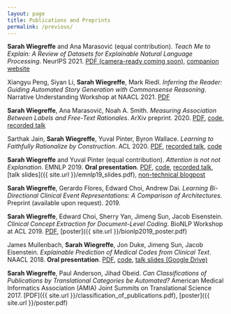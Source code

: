 ```yaml
---
layout: page
title: Publications and Preprints
permalink: /previous/
---
```


**Sarah Wiegreffe** and Ana Marasović (equal contribution). *Teach Me to Explain: A Review of Datasets for Explainable Natural Language Processing*. NeurIPS 2021. [PDF (camera-ready coming soon)](https://arxiv.org/abs/2102.12060), [companion website](https://exnlpdatasets.github.io/)

Xiangyu Peng, Siyan Li, **Sarah Wiegreffe**, Mark Riedl. *Inferring the Reader: Guiding Automated Story Generation with Commonsense Reasoning*. Narrative Understanding Workshop at NAACL 2021. [PDF](https://arxiv.org/abs/2105.01311)

**Sarah Wiegreffe**, Ana Marasović, Noah A. Smith. *Measuring Association Between Labels and Free-Text Rationales*. ArXiv preprint. 2020. [PDF](https://arxiv.org/abs/2010.12762), [code](https://github.com/allenai/label_rationale_association), [recorded talk](https://www.youtube.com/watch?v=1zNFaNuASuc)

Sarthak Jain, **Sarah Wiegreffe**, Yuval Pinter, Byron Wallace. *Learning to Faithfully Rationalize by Construction*. ACL 2020. [PDF](https://www.aclweb.org/anthology/2020.acl-main.409/), [recorded talk](https://slideslive.com/38929220/learning-to-faithfully-rationalize-by-construction), [code](https://github.com/successar/FRESH)

**Sarah Wiegreffe** and Yuval Pinter (equal contribution). *Attention is not not Explanation*. EMNLP 2019. **Oral presentation**. [PDF](https://www.aclweb.org/anthology/D19-1002/), [code](https://github.com/sarahwie/attention), [recorded talk](https://vimeo.com/404731845), [talk slides]({{ site.url }}/emnlp19_slides.pdf), [non-technical blogpost](https://mlatgt.blog/2020/03/25/explaining-machine-learning-models-for-natural-language/)

**Sarah Wiegreffe**, Gerardo Flores, Edward Choi, Andrew Dai. *Learning Bi-Directional Clinical Event Representations: A Comparison of Architectures*. Preprint (available upon request). 2019. 

**Sarah Wiegreffe**, Edward Choi, Sherry Yan, Jimeng Sun, Jacob Eisenstein. *Clinical Concept Extraction for Document-Level Coding*. BioNLP Workshop at ACL 2019. [PDF](https://www.aclweb.org/anthology/W19-5028), [poster]({{ site.url }}/bionlp2019_poster.pdf)

James Mullenbach, **Sarah Wiegreffe**, Jon Duke, Jimeng Sun, Jacob Eisenstein. *Explainable Prediction of Medical Codes from Clinical Text*. NAACL 2018. **Oral presentation**. [PDF](https://www.aclweb.org/anthology/N18-1100), [code](https://github.com/jamesmullenbach/caml-mimic), [talk slides (Google Drive)](https://docs.google.com/presentation/d/1UcUpFK9GyNCBZwqdh3nz1oLTZSmt_jMPKFhvbHbFpxM/edit?usp=sharing)

**Sarah Wiegreffe**, Paul Anderson, Jihad Obeid. *Can Classifications of Publications by Translational Categories be Automated?* American Medical Informatics Association (AMIA) Joint Summits on Translational Science 2017. [PDF]({{ site.url }}/classification_of_publications.pdf), [poster]({{ site.url }}/poster.pdf)
